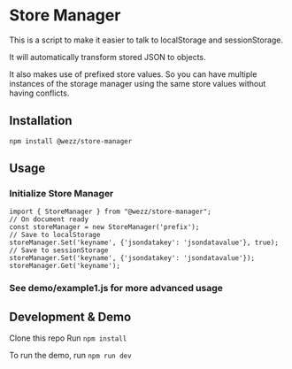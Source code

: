 # Store Manager
This is a script to make it easier to talk to localStorage and sessionStorage. 

It will automatically transform stored JSON to objects. 

It also makes use of prefixed store values. So you can have multiple instances of the storage manager using the same store values without having conflicts.

## Installation
```
npm install @wezz/store-manager
```

## Usage
### Initialize  Store Manager
```
import { StoreManager } from "@wezz/store-manager";
// On document ready
const storeManager = new StoreManager('prefix');
// Save to localStorage
storeManager.Set('keyname', {'jsondatakey': 'jsondatavalue'}, true);
// Save to sessionStorage
storeManager.Set('keyname', {'jsondatakey': 'jsondatavalue'});
storeManager.Get('keyname');
```

### See demo/example1.js for more advanced usage

## Development & Demo
Clone this repo
Run
``` npm install ```

To run the demo, run 
``` npm run dev ```
